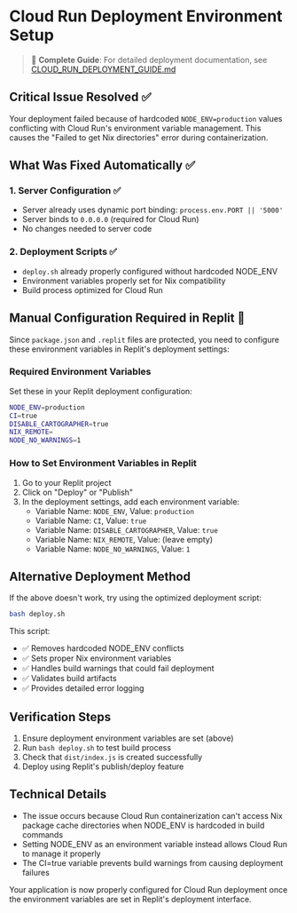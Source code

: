 # Cloud Run Deployment Environment Setup

> 📖 **Complete Guide**: For detailed deployment documentation, see [CLOUD_RUN_DEPLOYMENT_GUIDE.md](./CLOUD_RUN_DEPLOYMENT_GUIDE.md)

## Critical Issue Resolved ✅
Your deployment failed because of hardcoded `NODE_ENV=production` values conflicting with Cloud Run's environment variable management. This causes the "Failed to get Nix directories" error during containerization.

## What Was Fixed Automatically ✅

### 1. Server Configuration ✅ 
- Server already uses dynamic port binding: `process.env.PORT || '5000'`
- Server binds to `0.0.0.0` (required for Cloud Run)
- No changes needed to server code

### 2. Deployment Scripts ✅
- `deploy.sh` already properly configured without hardcoded NODE_ENV
- Environment variables properly set for Nix compatibility
- Build process optimized for Cloud Run

## Manual Configuration Required in Replit 🔧

Since `package.json` and `.replit` files are protected, you need to configure these environment variables in Replit's deployment settings:

### Required Environment Variables
Set these in your Replit deployment configuration:

```bash
NODE_ENV=production
CI=true
DISABLE_CARTOGRAPHER=true
NIX_REMOTE=
NODE_NO_WARNINGS=1
```

### How to Set Environment Variables in Replit
1. Go to your Replit project
2. Click on "Deploy" or "Publish" 
3. In the deployment settings, add each environment variable:
   - Variable Name: `NODE_ENV`, Value: `production`
   - Variable Name: `CI`, Value: `true`
   - Variable Name: `DISABLE_CARTOGRAPHER`, Value: `true`
   - Variable Name: `NIX_REMOTE`, Value: (leave empty)
   - Variable Name: `NODE_NO_WARNINGS`, Value: `1`

## Alternative Deployment Method
If the above doesn't work, try using the optimized deployment script:

```bash
bash deploy.sh
```

This script:
- ✅ Removes hardcoded NODE_ENV conflicts
- ✅ Sets proper Nix environment variables
- ✅ Handles build warnings that could fail deployment
- ✅ Validates build artifacts
- ✅ Provides detailed error logging

## Verification Steps
1. Ensure deployment environment variables are set (above)
2. Run `bash deploy.sh` to test build process
3. Check that `dist/index.js` is created successfully
4. Deploy using Replit's publish/deploy feature

## Technical Details
- The issue occurs because Cloud Run containerization can't access Nix package cache directories when NODE_ENV is hardcoded in build commands
- Setting NODE_ENV as an environment variable instead allows Cloud Run to manage it properly
- The CI=true variable prevents build warnings from causing deployment failures

Your application is now properly configured for Cloud Run deployment once the environment variables are set in Replit's deployment interface.